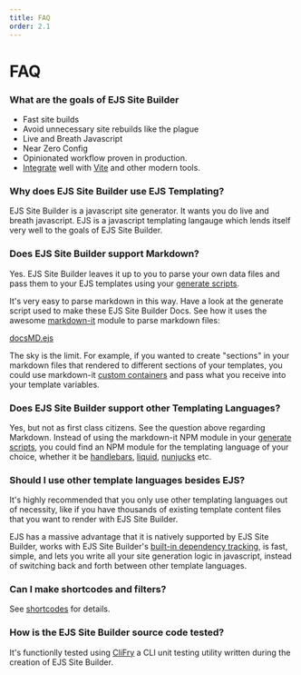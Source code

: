 ```yaml
---
title: FAQ
order: 2.1
---
```


# FAQ

### What are the goals of EJS Site Builder

- Fast site builds
- Avoid unnecessary site rebuilds like the plague
- Live and Breath Javascript
- Near Zero Config
- Opinionated workflow proven in production.
- [Integrate](/integration/guides/) well with [Vite](https://vitejs.dev/) and other modern tools.

### Why does EJS Site Builder use EJS Templating?

EJS Site Builder is a javascript site generator. It wants you do live and breath javascript. EJS is a javascript templating langauge which lends itself very well to the goals of EJS Site Builder.

### Does EJS Site Builder support Markdown?

Yes. EJS Site Builder leaves it up to you to parse your own data files and pass them to your EJS templates using your [generate scripts](/templates/generateScript/).

It's very easy to parse markdown in this way. Have a look at the generate script used to make these EJS Site Builder Docs. See how it uses the awesome [markdown-it](https://github.com/markdown-it/markdown-it) module to parse markdown files:

[docsMD.ejs](https://github.com/jaunt/ejssitebuilderDocs/blob/main/ejssitebuilder/templates/generators/docsMD.ejs)

The sky is the limit. For example, if you wanted to create "sections" in your markdown files that rendered to different sections of your templates, you could use markdown-it [custom containers](https://github.com/markdown-it/markdown-it-container) and pass what you receive into your template variables.

### Does EJS Site Builder support other Templating Languages?

Yes, but not as first class citizens. See the question above regarding Markdown. Instead of using the markdown-it NPM module in your [generate scripts](/templates/generateScript/), you could find an NPM module for the templating language of your choice, whether it be [handlebars](https://handlebarsjs.com/), [liquid](https://shopify.github.io/liquid/), [nunjucks](https://mozilla.github.io/nunjucks/) etc.

### Should I use other template languages besides EJS?

It's highly recommended that you only use other templating languages out of necessity, like if you have thousands of existing template content files that you want to render with EJS Site Builder.

EJS has a massive advantage that it is natively supported by EJS Site Builder, works with EJS Site Builder's [built-in dependency tracking](/performance/dependencyTracking/), is fast, simple, and lets you write all your site generation logic in javascript, instead of switching back and forth between other template languages.

### Can I make shortcodes and filters?

See [shortcodes](/guide/shortcodes/) for details.

### How is the EJS Site Builder source code tested?

It's functionlly tested using [CliFry](https://github.com/jaunt/clifry) a CLI unit testing utility written during the creation of EJS Site Builder.
